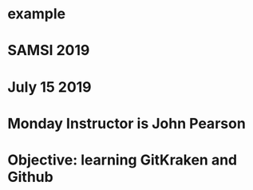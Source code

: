 # example

# SAMSI 2019 
# July 15 2019

# Monday Instructor is John Pearson 
# Objective: learning GitKraken and Github 

